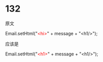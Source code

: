 # 132

原文

Email.setHtml("<font color="red">\<hi\></font>" + message + "\<h1/>");

应该是

Email.setHtml("<font color="red">\<h1\></font>" + message + "\<h1/\>");

